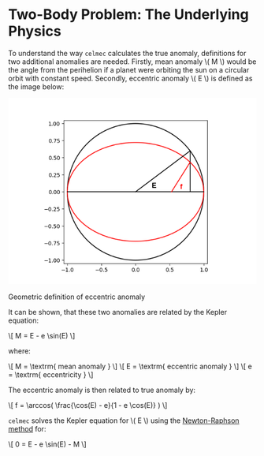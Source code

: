 # Two-Body Problem: The Underlying Physics

To understand the way `celmec` calculates the true anomaly, definitions for two additional anomalies are needed. Firstly, mean anomaly \\( M \\) would be the angle from the perihelion if a planet were orbiting the sun on a circular orbit with constant speed. Secondly, eccentric anomaly \\( E \\) is defined as the image below:

<p align="center">
  <img src="images/eccentric-anomaly.png" />
  <figcaption>Geometric definition of eccentric anomaly</figcaption>
</p>

It can be shown, that these two anomalies are related by the Kepler equation:

\\[ M = E - e \sin(E) \\]

where:

\\[ M = \textrm{ mean anomaly } \\]
\\[ E = \textrm{ eccentric anomaly } \\]
\\[ e = \textrm{ eccentricity } \\]

The eccentric anomaly is then related to true anomaly by:

\\[ f = \arccos( \frac{\cos(E) - e}{1 - e \cos(E)} ) \\]

`celmec` solves the Kepler equation for \\( E \\) using the [Newton-Raphson method](https://en.wikipedia.org/wiki/Newton%27s_method) for:

\\[ 0 = E - e \sin(E) - M \\]
